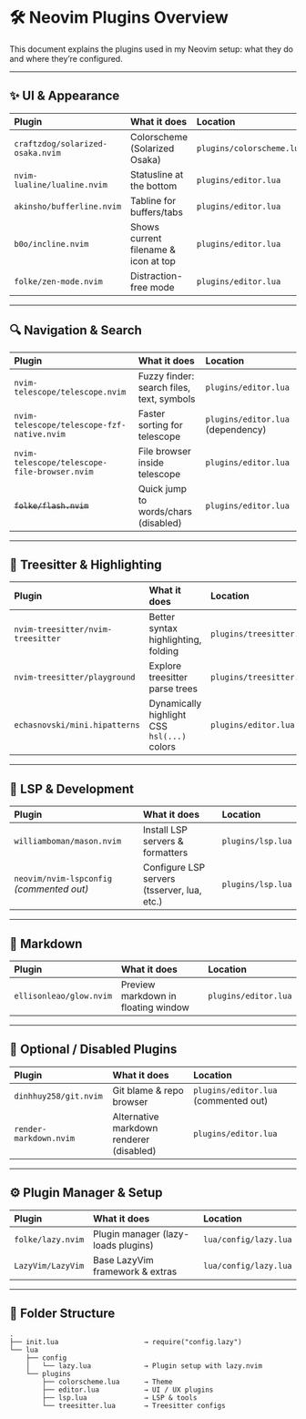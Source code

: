 # 🛠️ Neovim Plugins Overview

This document explains the plugins used in my Neovim setup: what they do and where they’re configured.

---

## ✨ UI & Appearance

| Plugin                           | What it does                         | Location                  |
| :------------------------------- | :----------------------------------- | :------------------------ |
| `craftzdog/solarized-osaka.nvim` | Colorscheme (Solarized Osaka)        | `plugins/colorscheme.lua` |
| `nvim-lualine/lualine.nvim`      | Statusline at the bottom             | `plugins/editor.lua`      |
| `akinsho/bufferline.nvim`        | Tabline for buffers/tabs             | `plugins/editor.lua`      |
| `b0o/incline.nvim`               | Shows current filename & icon at top | `plugins/editor.lua`      |
| `folke/zen-mode.nvim`            | Distraction-free mode                | `plugins/editor.lua`      |

---

## 🔍 Navigation & Search

| Plugin                                       | What it does                              | Location                          |
| :------------------------------------------- | :---------------------------------------- | :-------------------------------- |
| `nvim-telescope/telescope.nvim`              | Fuzzy finder: search files, text, symbols | `plugins/editor.lua`              |
| `nvim-telescope/telescope-fzf-native.nvim`   | Faster sorting for telescope              | `plugins/editor.lua` (dependency) |
| `nvim-telescope/telescope-file-browser.nvim` | File browser inside telescope             | `plugins/editor.lua`              |
| ~~`folke/flash.nvim`~~                       | Quick jump to words/chars (disabled)      | `plugins/editor.lua`              |

---

## 🌳 Treesitter & Highlighting

| Plugin                            | What it does                                | Location                 |
| :-------------------------------- | :------------------------------------------ | :----------------------- |
| `nvim-treesitter/nvim-treesitter` | Better syntax highlighting, folding         | `plugins/treesitter.lua` |
| `nvim-treesitter/playground`      | Explore treesitter parse trees              | `plugins/treesitter.lua` |
| `echasnovski/mini.hipatterns`     | Dynamically highlight CSS `hsl(...)` colors | `plugins/editor.lua`     |

---

## 🧰 LSP & Development

| Plugin                                    | What it does                                | Location          |
| :---------------------------------------- | :------------------------------------------ | :---------------- |
| `williamboman/mason.nvim`                 | Install LSP servers & formatters            | `plugins/lsp.lua` |
| `neovim/nvim-lspconfig` _(commented out)_ | Configure LSP servers (tsserver, lua, etc.) | `plugins/lsp.lua` |

---

## 📄 Markdown

| Plugin                  | What it does                        | Location             |
| :---------------------- | :---------------------------------- | :------------------- |
| `ellisonleao/glow.nvim` | Preview markdown in floating window | `plugins/editor.lua` |

---

## 🧪 Optional / Disabled Plugins

| Plugin                 | What it does                             | Location                             |
| :--------------------- | :--------------------------------------- | :----------------------------------- |
| `dinhhuy258/git.nvim`  | Git blame & repo browser                 | `plugins/editor.lua` (commented out) |
| `render-markdown.nvim` | Alternative markdown renderer (disabled) | `plugins/editor.lua`                 |

---

## ⚙ Plugin Manager & Setup

| Plugin            | What it does                        | Location              |
| :---------------- | :---------------------------------- | :-------------------- |
| `folke/lazy.nvim` | Plugin manager (lazy-loads plugins) | `lua/config/lazy.lua` |
| `LazyVim/LazyVim` | Base LazyVim framework & extras     | `lua/config/lazy.lua` |

---

## 📂 Folder Structure

```text
.
├── init.lua                     → require("config.lazy")
└── lua
    ├── config
    │   └── lazy.lua             → Plugin setup with lazy.nvim
    └── plugins
        ├── colorscheme.lua      → Theme
        ├── editor.lua           → UI / UX plugins
        ├── lsp.lua              → LSP & tools
        └── treesitter.lua       → Treesitter configs
```
